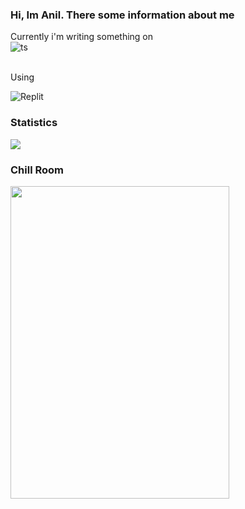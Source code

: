 ### Hi, Im Anil. There some information about me

Currently i'm writing something on
<br><img alt="ts" src="https://img.shields.io/badge/JavaScript-f0db4f?&style=for-the-badge&logo=JavaScript&logoColor=323330"/>

<br>Using

<img alt="Replit" src="https://img.shields.io/badge/Replit-11131d?&style=for-the-badge&logo=Replit&logoColor=cdcdcd" />

### Statistics
<a href="https://github.com/anild3v">
  <img src="https://github-readme-stats.vercel.app/api?username=anild3v&theme=onedark&count_private=true&custom_title=Github%20All%20Time%20Stats&show_icons=true" />
</a>

### Chill Room
<a href="https://discord.gg/DWQJmYCYpT">
<img src="https://discord.com/widget?id=789186448364273727&theme=dark" width="350" height="500" allowtransparency="true" frameborder="0" sandbox="allow-popups allow-popups-to-escape-sandbox allow-same-origin allow-scripts" />
</a>
